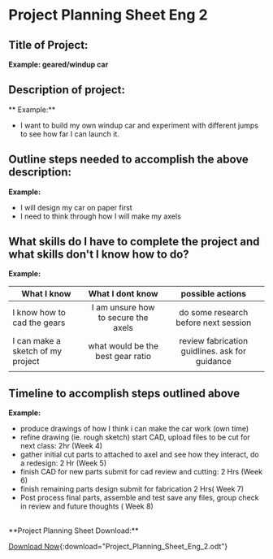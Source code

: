 
# Project Planning Sheet Eng 2

## Title of Project:
**Example: geared/windup car**
## Description of project:
** Example:**<br/>

* I want to build my own windup car and experiment with different jumps to see how far I can launch it.


## Outline steps needed to accomplish the above description:
**Example:**<br/>

* I will design my car on paper first
* I need to think through how I will make my axels
  

## What skills do I have to complete the project and what skills don't I know how to do?
**Example:**<br/> 

| What I know |  What I dont know     |  possible actions|
|----------|:-------------:|:-----:|
| I know how to cad the gears | I am unsure how to secure the axels | do some research before next session|
| I can make a sketch of my project|  what would be the best gear ratio    | review fabrication guidlines. ask for guidance|
| |  | |

## Timeline to accomplish steps outlined above
**Example:**<br/>
* produce drawings of how I think i can make the car work (own time)
* refine drawing (ie. rough sketch) start CAD, upload files to be cut for next class: 2hr (Week 4) 
* gather initial cut parts to attached to axel and see how they interact, do a redesign: 2 Hr (Week 5)
* finish CAD for new parts submit for cad review and cutting: 2 Hrs (Week 6)
* finish remaining parts design submit for fabrication 2 Hrs( Week 7) 
* Post process final parts, assemble and test save any files, group check in review and future thoughts ( Week 8)  
<br/>
**Project Planning Sheet Download:**<br/>

[Download Now](Project_Planning_Sheet_Eng_2.odt){:download="Project_Planning_Sheet_Eng_2.odt"}<br/><br/>


